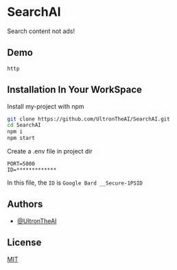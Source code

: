 
# SearchAI

Search content not ads!


## Demo

```
http
```


## Installation In Your WorkSpace

Install my-project with npm

```bash
git clone https://github.com/UltronTheAI/SearchAI.git
cd SearchAI
npm i
npm start
```
Create a .env file in project dir

```env
PORT=5000
ID=*************
```

In this file, the `ID` is `Google Bard __Secure-1PSID`


    
## Authors

- [@UltronTheAI](https://www.github.com/UltronTheAI)


## License

[MIT](https://choosealicense.com/licenses/mit/)
